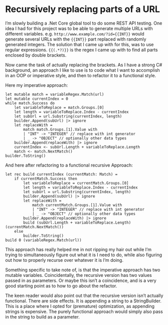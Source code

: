 Recursively replacing parts of a URL
======================

I’m slowly building a .Net Core global tool to do some REST API testing. One idea I had for this project was to be able to generate multiple URLs with different variables. e.g. `http://www.example.com/?id={{INT}}` would generate several URLs with the `{{INT}}` part replaced with randomly generated integers. The solution that I came up with for this, was to use regular expressions. `{{(.*?)}}` is the regex I came up with to find all parts enclosed by double brackets.

Now came the task of actually replacing the brackets. As I have a strong C# background, an approach I like to use is to code what I want to accomplish in an OOP or imperative style, and then to refactor it to a functional style.

Here my imperative approach:

```
let mutable match = variableRegex.Match(url)
let mutable currentIndex = 0
while match.Success do
    let variableToReplace = match.Groups.[0]
    let length = variableToReplace.Index - currentIndex
    let subUrl = url.Substring(currentIndex, length)
    builder.Append(subUrl) |> ignore
    let replaceWith =
        match match.Groups.[1].Value with
        | "INT" -> "INTEGER" // replace with int generator
        | _ -> "OBJECT" // optionally other data types
    builder.Append(replaceWith) |> ignore
    currentIndex <- subUrl.Length + variableToReplace.Length
    match <- match.NextMatch()
builder.ToString()
```

And here after refactoring to a functional recursive Approach:

```
let rec build currentIndex (currentMatch: Match) =
    if currentMatch.Success then
        let variableToReplace = currentMatch.Groups.[0]
        let length = variableToReplace.Index - currentIndex
        let subUrl = url.Substring(currentIndex, length)
        builder.Append(subUrl) |> ignore
        let replaceWith =
            match currentMatch.Groups.[1].Value with
            | "INT" -> "INTEGER" // replace with int generator
            | _ -> "OBJECT" // optionally other data types
        builder.Append(replaceWith) |> ignore
        build (subUrl.Length + variableToReplace.Length) (currentMatch.NextMatch())
    else
        builder.ToString()
build 0 (variableRegex.Match(url))
```

This approach has really helped me in not ripping my hair out while I’m trying to simultaneously figure out what it is I need to do, while also figuring out how to properly recurse over whatever it is I’m doing.

Something specific to take note of, is that the imperative approach has two mutable variables. Coincidentally, the recursive version has two values passed in as parameters. Or maybe this isn’t a coincidence, and is a very good starting point as to how to go about the refactor.

The keen reader would also point out that the recursive version isn’t actually functional. There are side effects. It is appending a string to a StringBuilder. This is a place where I opted for (premature) optimization, as appending strings is expensive. The purely functional approach would simply also pass in the string to build as a parameter.
